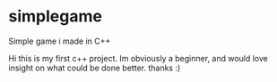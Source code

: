 # simplegame
Simple game i made in C++

Hi this is my first c++ project. Im obviously a beginner, and would love insight on what could be done better. thanks :)
